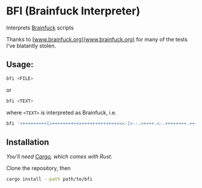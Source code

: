 # BFI (Brainfuck Interpreter)

Interprets [Brainfuck](http://www.muppetlabs.com/~breadbox/bf/) scripts

Thanks to [www.brainfuck.org](www.brainfuck.org) for many of the tests I've blatantly stolen.

## Usage:

```bash
bfi <FILE>
```

or

```bash
bfi <TEXT>
```

where `<TEXT>` is interpreted as Brainfuck, i.e.

```bash
bfi '++++++++++[>++++++++++>+++++++++++>+<<<-]>--.>++++.<-.++++++++.+++++.--------.>+++.<---.++++++++.>>.'
```

## Installation

*You'll need [Cargo](https://github.com/rust-lang/cargo/), which comes with Rust.*

Clone the repository, then

```bash
cargo install --path path/to/bfi
```
